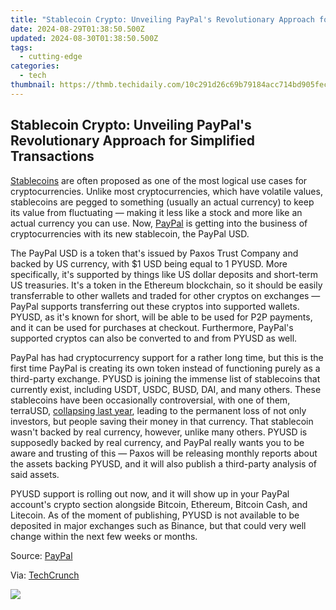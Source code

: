 ```yaml
---
title: "Stablecoin Crypto: Unveiling PayPal's Revolutionary Approach for Simplified Transactions"
date: 2024-08-29T01:38:50.500Z
updated: 2024-08-30T01:38:50.500Z
tags:
  - cutting-edge
categories:
  - tech
thumbnail: https://thmb.techidaily.com/10c291d26c69b79184acc714bd905fecf227774d1628ff4b17b2024d943bf02d.jpg
---
```


## Stablecoin Crypto: Unveiling PayPal's Revolutionary Approach for Simplified Transactions

[Stablecoins](https://iphone-unlock.techidaily.com/in-2024-7-top-ways-to-resolve-apple-id-not-active-issue-for-apple-iphone-15-drfone-by-drfone-ios/) are often proposed as one of the most logical use cases for cryptocurrencies. Unlike most cryptocurrencies, which have volatile values, stablecoins are pegged to something (usually an actual currency) to keep its value from fluctuating — making it less like a stock and more like an actual currency you can use. Now, [PayPal](https://some-knowledge.techidaily.com/updated-from-novice-to-expert-navigating-windows-11s-movie-maker-easily/) is getting into the business of cryptocurrencies with its new stablecoin, the PayPal USD.

 The PayPal USD is a token that's issued by Paxos Trust Company and backed by US currency, with $1 USD being equal to 1 PYUSD. More specifically, it's supported by things like US dollar deposits and short-term US treasuries. It's a token in the Ethereum blockchain, so it should be easily transferrable to other wallets and traded for other cryptos on exchanges — PayPal supports transferring out these cryptos into supported wallets. PYUSD, as it's known for short, will be able to be used for P2P payments, and it can be used for purchases at checkout. Furthermore, PayPal's supported cryptos can also be converted to and from PYUSD as well.

 PayPal has had cryptocurrency support for a rather long time, but this is the first time PayPal is creating its own token instead of functioning purely as a third-party exchange. PYUSD is joining the immense list of stablecoins that currently exist, including USDT, USDC, BUSD, DAI, and many others. These stablecoins have been occasionally controversial, with one of them, terraUSD, [collapsing last year](https://www.theguardian.com/technology/2022/may/13/terrausd-stablecoin-crypto-exchanges), leading to the permanent loss of not only investors, but people saving their money in that currency. That stablecoin wasn't backed by real currency, however, unlike many others. PYUSD is supposedly backed by real currency, and PayPal really wants you to be aware and trusting of this — Paxos will be releasing monthly reports about the assets backing PYUSD, and it will also publish a third-party analysis of said assets.

 PYUSD support is rolling out now, and it will show up in your PayPal account's crypto section alongside Bitcoin, Ethereum, Bitcoin Cash, and Litecoin. As of the moment of publishing, PYUSD is not available to be deposited in major exchanges such as Binance, but that could very well change within the next few weeks or months.

 Source: [PayPal](https://www.prnewswire.com/news-releases/paypal-launches-us-dollar-stablecoin-301894262.html) 

 Via: [TechCrunch](https://techcrunch.com/2023/08/07/paypal-launches-pyusd-stablecoin-for-payments-and-transfers/)

<ins class="adsbygoogle"
     style="display:block"
     data-ad-format="autorelaxed"
     data-ad-client="ca-pub-7571918770474297"
     data-ad-slot="1223367746"></ins>



<ins class="adsbygoogle"
     style="display:block"
     data-ad-client="ca-pub-7571918770474297"
     data-ad-slot="8358498916"
     data-ad-format="auto"
     data-full-width-responsive="true"></ins>



<!-- affiliate ads begin -->
<a href="https://shop.systoolsgroup.com/affiliate.php?ACCOUNT=SYSTOOBY&AFFILIATE=108875&PATH=https%3A%2F%2Fwww.systoolsgroup.com%3FAFFILIATE%3D108875%26RESOURCE%3DSysTools%2BOST%2BRecovery"><img src="https://www.systoolsgroup.com/box/ost-recovery.png" border="0"></a>
<!-- affiliate ads end -->